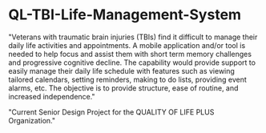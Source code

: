 # QL-TBI-Life-Management-System
"Veterans with traumatic brain injuries (TBIs) find it difficult to manage their daily life activities and appointments.  A mobile application and/or tool is needed to help focus and assist them with short term memory challenges and progressive cognitive decline. The capability would provide support to easily manage their daily life schedule with features such as viewing tailored calendars, setting reminders, making to do lists, providing event alarms, etc. The objective is to provide structure, ease of routine, and increased independence."

"Current Senior Design Project for the QUALITY OF LIFE PLUS Organization."
